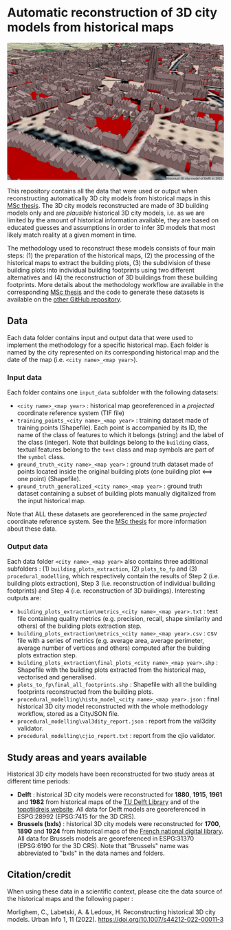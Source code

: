 # Automatic reconstruction of 3D city models from historical maps 

![alt text](image_delft_1915.png)

This repository contains all the data that were used or output when reconstructing automatically 3D city models from historical maps in this [MSc thesis](http://resolver.tudelft.nl/uuid:0889e498-cdd6-4a19-bbcb-d3fb189560e1). The 3D city models reconstructed are made of 3D building models only and are _plausible_ historical 3D city models, i.e.  as  we  are  limited  by the amount of historical information available, they are based on educated  guesses  and  assumptions  in  order  to  infer 3D models that most likely match reality at a given moment in time. 

The  methodology  used to reconstruct these models consists  of  four  main  steps:  (1)  the  preparation  of the  historical  maps,  (2)  the  processing  of  the  historical maps  to  extract  the  building  plots,  (3)  the  subdivision  of these building plots into individual building footprints using two  different  alternatives  and  (4)  the  reconstruction  of  3D buildings from these building footprints. More details about the methodology workflow are available in the corresponding [MSc thesis](http://resolver.tudelft.nl/uuid:0889e498-cdd6-4a19-bbcb-d3fb189560e1) and the code to generate these datasets is available on the [other GitHub repository](https://github.com/camilleMorlighem/histo3d).  


## Data 

Each data folder contains input and output data that were used to implement the methodology for a specific historical map. Each folder is named by the city represented on its corresponding historical map and the date of the map (i.e. `<city name>_<map year>`). 

### Input data

Each folder contains one `input_data` subfolder with the following datasets: 
* `<city name>_<map year>` : historical map georeferenced in a _projected_ coordinate reference system (TIF file)
* `training_points_<city name>_<map year>` : training dataset made of training points (Shapefile). Each point is accompanied by its ID, the name of the class of features to which it belongs (string) and the label of the class (integer). Note that buildings belong to the `building` class, textual features belong to the `text` class and map symbols are part of the `symbol` class.  
* `ground_truth_<city name>_<map year>` : ground truth dataset made of points located inside the original building plots (one building plot <==> one point) (Shapefile). 
* `ground_truth_generalized_<city name>_<map year>` : ground truth dataset containing a subset of building plots manually digitalized from the input historical map. 

Note that ALL these datasets are georeferenced in the same _projected_ coordinate reference system. See the [MSc thesis](http://resolver.tudelft.nl/uuid:0889e498-cdd6-4a19-bbcb-d3fb189560e1) for more information about these data.


### Output data 
Each data folder `<city name>_<map year>` also contains three additional subfolders : (1) `building_plots_extraction`, (2) `plots_to_fp` and (3) `procedural_modelling`, which respectively contain the results of Step 2 (i.e. building plots extraction), Step 3 (i.e. reconstruction of individual building footprints) and Step 4 (i.e. reconstruction of 3D buildings). Interesting outputs are: 

* `building_plots_extraction\metrics_<city name>_<map year>.txt` : text file containing quality metrics (e.g. precision, recall, shape similarity and others) of the building plots extraction step. 
* `building_plots_extraction\metrics_<city name>_<map year>.csv` : csv file with a series of metrics (e.g. average area, average perimeter, average number of vertices and others) computed after the building plots extraction step. 
* `building_plots_extraction\final_plots_<city name>_<map year>.shp` : Shapefile with the building plots extracted from the historical map, vectorised and generalised. 
* `plots_to_fp\final_all_footprints.shp` : Shapefile with all the building footprints reconstructed from the building plots. 
* `procedural_modelling\histo_model_<city name>_<map year>.json` : final historical 3D city model reconstructed with the whole methodology workflow, stored as a CityJSON file.  
* `procedural_modelling\val3dity_report.json` : report from the val3dity validator. 
* `procedural_modelling\cjio_report.txt` : report from the cjio validator. 


## Study areas and years available 
Historical 3D city models have been reconstructed for two study areas at different time periods: 

* **Delft** : historical 3D city models were reconstructed for **1880**, **1915**, **1961** and **1982** from historical maps of the [TU Delft Library](https://heritage.tudelft.nl/en/objects/kaartenkamer-gidskaartjes/?id=4) and of the [topotijdreis website](https://www.topotijdreis.nl/). All data for Delft models are georeferenced in ESPG:28992 (EPSG:7415 for the 3D CRS). 
* **Brussels (bxls)** : historical 3D city models were reconstructed for **1700**, **1890** and **1924** from historical maps of the [French national digital library](https://gallica.bnf.fr/). All data for Brussels models are georeferenced in ESPG:31370 (EPSG:6190 for the 3D CRS). Note that "Brussels" name was abbreviated to "bxls" in the data names and folders. 

## Citation/credit 

When using these data in a scientific context, please cite the data source of the historical maps and the following paper : 

Morlighem, C., Labetski, A. & Ledoux, H. Reconstructing historical 3D city models. Urban Info 1, 11 (2022). https://doi.org/10.1007/s44212-022-00011-3
